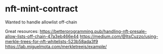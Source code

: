 # nft-mint-contract

Wanted to handle allowlist off-chain

Great resources:
https://betterprogramming.pub/handling-nft-presale-allow-lists-off-chain-47a3eb466e44
https://medium.com/@ItsCuzzo/using-merkle-trees-for-nft-whitelists-523b58ada3f9
https://lab.miguelmota.com/merkletreejs/example/
